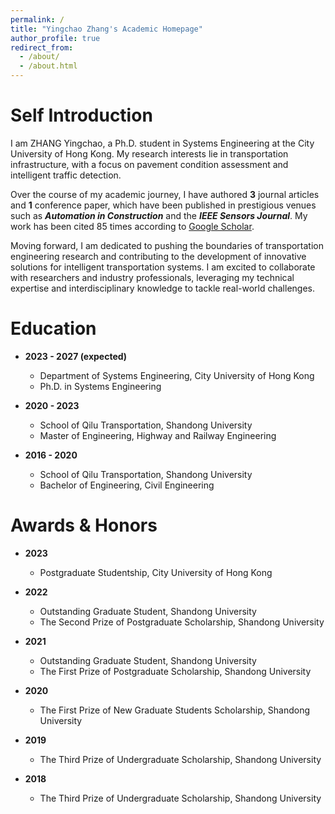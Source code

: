 ```yaml
---
permalink: /
title: "Yingchao Zhang's Academic Homepage"
author_profile: true
redirect_from: 
  - /about/
  - /about.html
---
```


Self Introduction
======
I am ZHANG Yingchao, a Ph.D. student in Systems Engineering at the City University of Hong Kong. My research interests lie in transportation infrastructure, with a focus on pavement condition assessment and intelligent traffic detection.

Over the course of my academic journey, I have authored **3** journal articles and **1** conference paper, which have been published in prestigious venues such as _**Automation in Construction**_ and the _**IEEE Sensors Journal**_. My work has been cited 85 times according to [Google Scholar](https://scholar.google.com.hk/citations?user=OQk6skcAAAAJ&hl=zh-CN).

Moving forward, I am dedicated to pushing the boundaries of transportation engineering research and contributing to the development of innovative solutions for intelligent transportation systems. I am excited to collaborate with researchers and industry professionals, leveraging my technical expertise and interdisciplinary knowledge to tackle real-world challenges.

Education
=======
- **2023 - 2027 (expected)** 
  - Department of Systems Engineering, City University of Hong Kong
  - Ph.D. in Systems Engineering

- **2020 - 2023**
  - School of Qilu Transportation, Shandong University
  - Master of Engineering, Highway and Railway Engineering

- **2016 - 2020**
  - School of Qilu Transportation, Shandong University
  - Bachelor of Engineering, Civil Engineering

Awards & Honors
=======
- **2023**
  - Postgraduate Studentship, City University of Hong Kong

- **2022**
  - Outstanding Graduate Student, Shandong University
  - The Second Prize of Postgraduate Scholarship, Shandong University

- **2021**
  - Outstanding Graduate Student, Shandong University
  - The First Prize of Postgraduate Scholarship, Shandong University

- **2020**
  - The First Prize of New Graduate Students Scholarship, Shandong University

- **2019**
  - The Third Prize of Undergraduate Scholarship, Shandong University

- **2018**
  - The Third Prize of Undergraduate Scholarship, Shandong University
